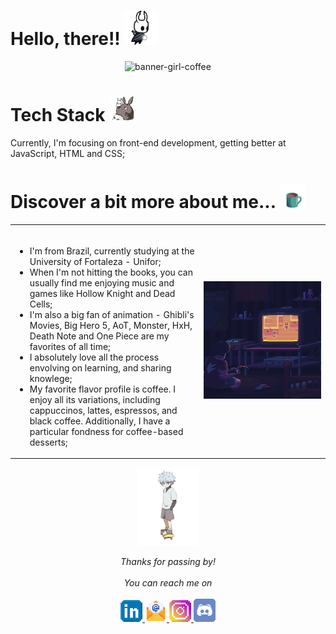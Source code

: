 # Hello, there!! <a href="https://hollowknight.fandom.com/wiki/Knight"><img src="assets/knight3.gif" width="55" height="55"></a> 
<div align="center">
  <img src="assets/bg (2).gif" alt="banner-girl-coffee">
</div>

# Tech Stack  <img src="assets/totoro2.gif" width="40" height="40">
<p>
  Currently, I'm focusing on front-end development, getting better at JavaScript, HTML and CSS;
</p>

# Discover a bit more about me...  <img src="assets/coffee.gif" width="40" height="40">
<table>
  <tr>
    <td valign="top" width="60%">
      <ul>
        <br>
        <li>I'm from Brazil, currently studying at the University of Fortaleza - Unifor;</li>
        <li>When I'm not hitting the books, you can usually find me enjoying music and games like Hollow Knight and Dead Cells;</li>
        <li>I'm also a big fan of animation - Ghibli's Movies, Big Hero 5, AoT, Monster, HxH, Death Note and One Piece are my favorites of all time;</li>
        <li>I absolutely love all the process envolving on learning, and sharing knowlege;</li>
        <li>My favorite flavor profile is coffee. I enjoy all its variations, including cappuccinos, lattes, espressos, and black coffee. Additionally, I have a particular fondness for coffee-based desserts;</li>
      </ul>
    </td>
    <td valign="center" width="50%" align="center">
      <img src="assets/game.gif" alt="gif games" style="max-width: 80;">
    </td>
  </tr>
</table>

<p align="center">
  <img src="assets/killua.gif" alt="killua" width="100" />
</p>

<p align="center" > 
  <i>Thanks for passing by!</i><br><br>
  <i>You can reach me on</i><br><br>
  <a href="www.linkedin.com/in/anaclaramtn">
  <code><img alt="linkedin" width="35" src="assets/linkedin.webp" /></code>
  </a>
    <a href="mailto:anaclaramtn@gmail.com">
  <code><img alt="email" width="35" src="assets/gmail.png" /></code>
  </a>
  <a href="https://instagram.com/mtnanaclara_">
  <code><img alt="instagram" width="35" src="assets/instagram.webp" /></code>
  </a>
    <a href="https://discord.com/users/323609489783914497">
  <code><img alt="discord" width="35" src="assets/discord.png" /></code>
  </a>
</p>

